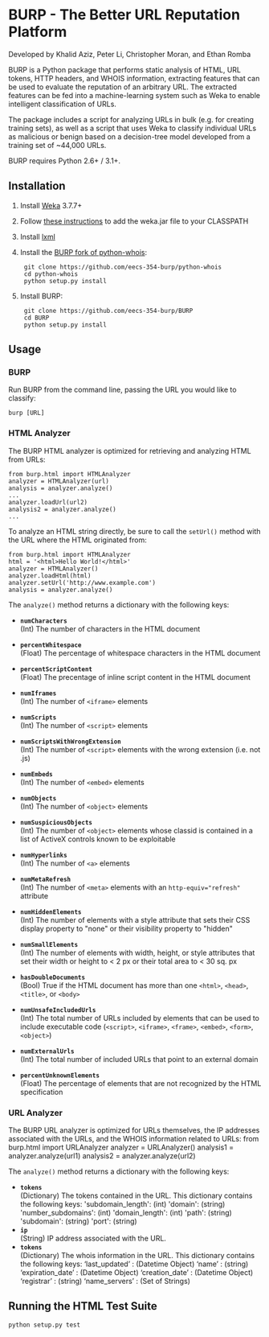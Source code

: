 BURP - The Better URL Reputation Platform
====

Developed by Khalid Aziz, Peter Li, Christopher Moran, and Ethan Romba

BURP is a Python package that performs static analysis of HTML, URL tokens, HTTP headers, and WHOIS information, extracting features that can be used to evaluate the reputation of an arbitrary URL. The extracted features can be fed into a machine-learning system such as Weka to enable intelligent classification of URLs.

The package includes a script for analyzing URLs in bulk (e.g. for creating training sets), as well as a script that uses Weka to classify individual URLs as malicious or benign based on a decision-tree model developed from a training set of ~44,000 URLs.

BURP requires Python 2.6+ / 3.1+.

Installation
------------

1. Install [Weka](http://www.cs.waikato.ac.nz/ml/weka/) 3.7.7+

2. Follow [these instructions](http://weka.wikispaces.com/CLASSPATH) to add the weka.jar file to your CLASSPATH

3. Install [lxml](http://lxml.de/installation.html#installation)

4. Install the [BURP fork of python-whois](https://github.com/eecs-354-burp/python-whois):

        git clone https://github.com/eecs-354-burp/python-whois
        cd python-whois
        python setup.py install

5. Install BURP:

        git clone https://github.com/eecs-354-burp/BURP
        cd BURP
        python setup.py install

Usage
-----

### BURP

Run BURP from the command line, passing the URL you would like to classify:

    burp [URL]

### HTML Analyzer

The BURP HTML analyzer is optimized for retrieving and analyzing HTML from URLs:

    from burp.html import HTMLAnalyzer
    analyzer = HTMLAnalyzer(url)
    analysis = analyzer.analyze()
    ...
    analyzer.loadUrl(url2)
    analysis2 = analyzer.analyze()
    ...

To analyze an HTML string directly, be sure to call the `setUrl()` method with the URL where the HTML originated from:

    from burp.html import HTMLAnalyzer
    html = '<html>Hello World!</html>'
    analyzer = HTMLAnalyzer()
    analyzer.loadHtml(html)
    analyzer.setUrl('http://www.example.com')
    analysis = analyzer.analyze()

The `analyze()` method returns a dictionary with the following keys:

* **<code>numCharacters</code>**<br>
(Int) The number of characters in the HTML document

* **<code>percentWhitespace</code>**<br>
(Float) The percentage of whitespace characters in the HTML document

* **<code>percentScriptContent</code>**<br>
(Float) The precentage of inline script content in the HTML document

* **<code>numIframes</code>**<br>
(Int) The number of `<iframe>` elements

* **<code>numScripts</code>**<br>
(Int) The number of `<script>` elements

* **<code>numScriptsWithWrongExtension</code>**<br>
(Int) The number of `<script>` elements with the wrong extension (i.e. not .js)

* **<code>numEmbeds</code>**<br>
(Int) The number of `<embed>` elements

* **<code>numObjects</code>**<br>
(Int) The number of `<object>` elements

* **<code>numSuspiciousObjects</code>**<br>
(Int) The number of `<object>` elements whose classid is contained in a list of ActiveX controls known to be exploitable

* **<code>numHyperlinks</code>**<br>
(Int) The number of `<a>` elements

* **<code>numMetaRefresh</code>**<br>
(Int) The number of `<meta>` elements with an `http-equiv="refresh"` attribute

* **<code>numHiddenElements</code>**<br>
(Int) The number of elements with a style attribute that sets their CSS display property to "none" or their visibility property to "hidden"

* **<code>numSmallElements</code>**<br>
(Int) The number of elements with width, height, or style attributes that set their width or height to < 2 px or their total area to < 30 sq. px

* **<code>hasDoubleDocuments</code>**<br>
(Bool) True if the HTML document has more than one `<html>`, `<head>`, `<title>`, or `<body>`

* **<code>numUnsafeIncludedUrls</code>**<br>
(Int) The total number of URLs included by elements that can be used to include executable code (`<script>`, `<iframe>`, `<frame>`, `<embed>`, `<form>`, `<object>`)

* **<code>numExternalUrls</code>**<br>
(Int) The total number of included URLs that point to an external domain

* **<code>percentUnknownElements</code>**<br>
(Float) The percentage of elements that are not recognized by the HTML specification


### URL Analyzer

The BURP URL analyzer is optimized for URLs themselves, the IP addresses associated with the URLs, and the WHOIS information related to URLs:
        from burp.html import URLAnalyzer
        analyzer = URLAnalyzer()
        analysis1 = analyzer.analyze(url1)
        analysis2 = analyzer.analyze(url2)

The `analyze()` method returns a dictionary with the following keys:

* **<code>tokens</code>**<br>
(Dictionary) The tokens contained in the URL. This dictionary contains the following keys:
        'subdomain_length': (int)
        'domain': (string)
        'number_subdomains': (int)
        'domain_length': (int)
        'path': (string)
        'subdomain': (string)
        'port': (string)
* **<code>ip</code>**<br>
(String) IP address associated with the URL.
* **<code>tokens</code>**<br>
(Dictionary) The whois information in the URL. This dictionary contains the following keys:
        ‘last_updated’ : (Datetime Object)
        ‘name’ : (string)
        ‘expiration_date’ : (Datetime Object)
        ‘creation_date’ : (Datetime Object)
        ‘registrar’ : (string)
        ‘name_servers’ : (Set of Strings)

Running the HTML Test Suite
---------------------------

    python setup.py test

